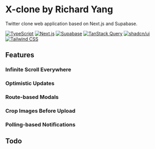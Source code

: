 # X-clone by Richard Yang

Twitter clone web application based on Next.js and Supabase.

[![TypeScript](https://img.shields.io/github/package-json/dependency-version/yyq1025/X-clone/dev/typescript?logo=typescript&logoColor=white&label=TypeScript&color=3178c6)](https://www.typescriptlang.org/)
[![Next.js](https://img.shields.io/github/package-json/dependency-version/yyq1025/X-clone/next?style=flat&logo=nextdotjs&logoColor=white&label=Next.js&color=black)](https://nextjs.org/)
[![Supabase](https://img.shields.io/github/package-json/dependency-version/yyq1025/X-clone/%40supabase%2Fsupabase-js?logo=supabase&logoColor=white&label=Supabase&color=3fcf8e)](https://supabase.com/)
[![TanStack Query](https://img.shields.io/github/package-json/dependency-version/yyq1025/X-clone/%40tanstack%2Freact-query?logo=reactquery&logoColor=white&label=TanStack%20Query&color=ff4154)](https://tanstack.com/query/latest)
[![shadcn/ui](https://img.shields.io/badge/shadcn%2Fui-black?logo=shadcnui)](https://ui.shadcn.com/)
[![Tailwind CSS](https://img.shields.io/github/package-json/dependency-version/yyq1025/X-clone/dev/tailwindcss?logo=tailwindcss&logoColor=white&label=Tailwind%20CSS&color=06b6d4)](https://tailwindcss.com/)

## Features

### Infinite Scroll Everywhere

### Optimistic Updates

### Route-based Modals

### Crop Images Before Upload

### Polling-based Notifications

## Todo
